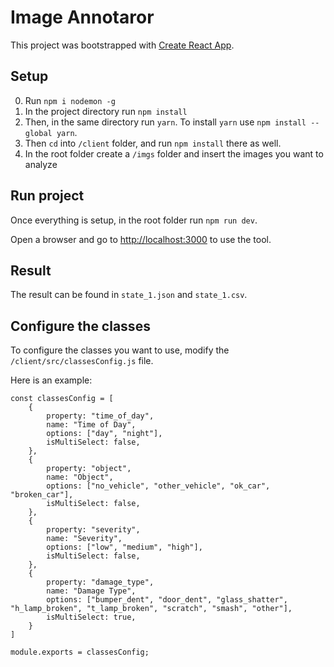 # Image Annotaror

This project was bootstrapped with [Create React App](https://github.com/facebook/create-react-app).

## Setup
0) Run `npm i nodemon -g`
1) In the project directory run `npm install`
2) Then, in the same directory run `yarn`. To install `yarn` use `npm install --global yarn`.
3) Then `cd` into `/client` folder, and run `npm install` there as well.
4) In the root folder create a `/imgs` folder and insert the images you want to analyze

## Run project

Once everything is setup, in the root folder run `npm run dev`.

Open a browser and go to [http://localhost:3000](http://localhost:3000) to use the tool.

## Result

The result can be found in ``state_1.json`` and ``state_1.csv``.

## Configure the classes

To configure the classes you want to use, modify the ``/client/src/classesConfig.js`` file.

Here is an example:
```
const classesConfig = [
    {
        property: "time_of_day",
        name: "Time of Day",
        options: ["day", "night"],
        isMultiSelect: false,
    },
    {
        property: "object",
        name: "Object",
        options: ["no_vehicle", "other_vehicle", "ok_car", "broken_car"],
        isMultiSelect: false,
    },
    {
        property: "severity",
        name: "Severity",
        options: ["low", "medium", "high"],
        isMultiSelect: false,
    },
    {
        property: "damage_type",
        name: "Damage Type",
        options: ["bumper_dent", "door_dent", "glass_shatter", "h_lamp_broken", "t_lamp_broken", "scratch", "smash", "other"],
        isMultiSelect: true,
    }
]

module.exports = classesConfig;
```
